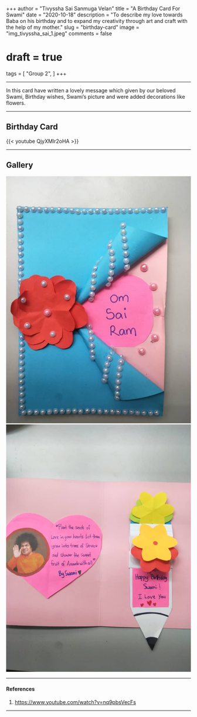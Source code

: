 +++
author = "Tivyssha Sai Sanmuga Velan"
title = "A Birthday Card For Swami"
date = "2020-10-18"
description = "To describe my love towards Baba on his birthday and to expand my creativity through art and craft with the help of my mother."
slug = "birthday-card"
image = "img_tivyssha_sai_1.jpeg"
comments = false
# draft = true
tags = [
    "Group 2",
]
+++

---

In this card have written a lovely message which given by our beloved Swami, Birthday wishes, Swami’s picture and were added decorations like flowers.

---

## Birthday Card

{{< youtube QjyXMlr2oHA >}}

---

## Gallery

![](img_tivyssha_sai_1.jpeg) ![](img_tivyssha_sai_2.jpeg)

---

#### References

1. https://www.youtube.com/watch?v=nq9pbsVecFs

---

